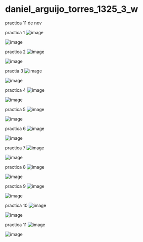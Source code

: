 # daniel_arguijo_torres_1325_3_w
practica 11 de nov

practica 1
![image](https://github.com/user-attachments/assets/cb2c518a-60d9-472a-9730-5c53026dd3a2)

![image](https://github.com/user-attachments/assets/3042d1a7-f141-4afa-adc3-e9e1f31de1a9)

practica 2
![image](https://github.com/user-attachments/assets/2952f8ac-6c46-49dd-b422-129a2047e6b3)

![image](https://github.com/user-attachments/assets/e79f9659-4a2c-4a15-9667-93961ff12c85)

practia 3 
![image](https://github.com/user-attachments/assets/03223d35-0f96-4680-b2a4-dab7578b7858)

![image](https://github.com/user-attachments/assets/615a9819-1644-46ff-8962-896c33525385)

practica 4
![image](https://github.com/user-attachments/assets/0563aafa-7f2d-4209-9ac9-b1a7ef84eda2)

![image](https://github.com/user-attachments/assets/54a1b55a-98d8-441c-a616-e081d8069ebf)

practica 5 
![image](https://github.com/user-attachments/assets/84df5927-4622-4092-b48d-e6c818758b3f)

![image](https://github.com/user-attachments/assets/f0cdc45d-3b1d-4f3e-9038-3ca0931a8b98)

practica 6
![image](https://github.com/user-attachments/assets/c62d7a39-e729-4b1a-a719-2569829258d5)

![image](https://github.com/user-attachments/assets/b1af1b9d-67dc-4889-8b99-096d44294d53)

practica 7
![image](https://github.com/user-attachments/assets/79a0e8c5-5e28-4d70-89d7-c6d1c383055f)

![image](https://github.com/user-attachments/assets/b066b4be-5df0-48a0-99c0-2e4e4b8e27c4)

practica 8
![image](https://github.com/user-attachments/assets/918476c2-ead0-4fa8-9272-5cd725fb485e)

![image](https://github.com/user-attachments/assets/be26b42b-07bb-4215-8f2d-f0c9975ee06b)

practica 9
![image](https://github.com/user-attachments/assets/4703445d-9d38-481f-9d09-7e686eb76373)

![image](https://github.com/user-attachments/assets/c02fc297-fe25-4972-a7b2-e3ce14453a02)

practica 10
![image](https://github.com/user-attachments/assets/0ec5be56-709b-44de-8a08-3fde42789adc)

![image](https://github.com/user-attachments/assets/37e654c5-f96f-4548-893b-f84b2ace7069)

practica 11 
![image](https://github.com/user-attachments/assets/afc81fcd-0c5c-4f24-b726-9e2cf48cd7a7)

![image](https://github.com/user-attachments/assets/8c697795-7c87-44cf-b31f-dfea26562968)
